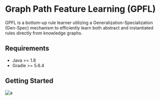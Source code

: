 # Graph Path Feature Learning (GPFL)

GPFL is a bottom-up rule learner utilizing a Generalization-Specialization (Gen-Spec) mechanism to efficiently learn both abstract and instantiated rules directly from knowledge graphs.

## Requirements
- Java >= 1.8
- Gradle >= 5.6.4

## Getting Started
![a](https://www.dropbox.com/s/d47mh2bn7t4n7rw/GPFL-Overview.png?raw=1)


